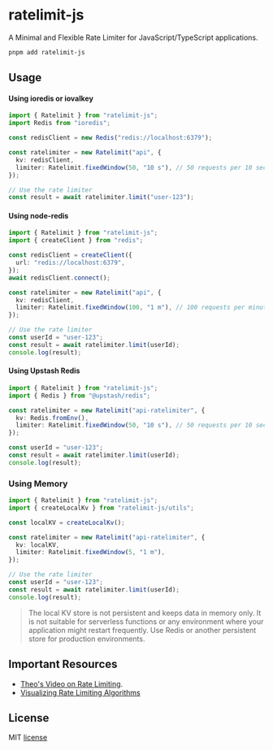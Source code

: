 # ratelimit-js

A Minimal and Flexible Rate Limiter for JavaScript/TypeScript applications.

```bash
pnpm add ratelimit-js
```

## Usage

#### Using ioredis or iovalkey

```typescript
import { Ratelimit } from "ratelimit-js";
import Redis from "ioredis";

const redisClient = new Redis("redis://localhost:6379");

const ratelimiter = new Ratelimit("api", {
  kv: redisClient,
  limiter: Ratelimit.fixedWindow(50, "10 s"), // 50 requests per 10 seconds
});

// Use the rate limiter
const result = await ratelimiter.limit("user-123");
```

#### Using node-redis

```typescript
import { Ratelimit } from "ratelimit-js";
import { createClient } from "redis";

const redisClient = createClient({
  url: "redis://localhost:6379",
});
await redisClient.connect();

const ratelimiter = new Ratelimit("api", {
  kv: redisClient,
  limiter: Ratelimit.fixedWindow(100, "1 m"), // 100 requests per minute
});

// Use the rate limiter
const userId = "user-123";
const result = await ratelimiter.limit(userId);
console.log(result);
```

#### Using Upstash Redis

```typescript
import { Ratelimit } from "ratelimit-js";
import { Redis } from "@upstash/redis";

const ratelimiter = new Ratelimit("api-ratelimiter", {
  kv: Redis.fromEnv(),
  limiter: Ratelimit.fixedWindow(50, "10 s"), // 50 requests per 10 seconds
});

const userId = "user-123";
const result = await ratelimiter.limit(userId);
console.log(result);
```

### Using Memory

```typescript
import { Ratelimit } from "ratelimit-js";
import { createLocalKv } from "ratelimit-js/utils";

const localKV = createLocalKv();

const ratelimiter = new Ratelimit("api-ratelimiter", {
  kv: localKV,
  limiter: Ratelimit.fixedWindow(5, "1 m"),
});

// Use the rate limiter
const userId = "user-123";
const result = await ratelimiter.limit(userId);
console.log(result);
```

> The local KV store is not persistent and keeps data in memory only. It is not suitable for serverless functions or any environment where your application might restart frequently. Use Redis or another persistent store for production environments.

## Important Resources

- [Theo's Video on Rate Limiting](https://www.youtube.com/watch?v=8QyygfIloMc).
- [Visualizing Rate Limiting Algorithms](https://smudge.ai/blog/ratelimit-algorithms)

## License

MIT [license](https://github.com/ikuzweelisa/ratelimit-sdk)
